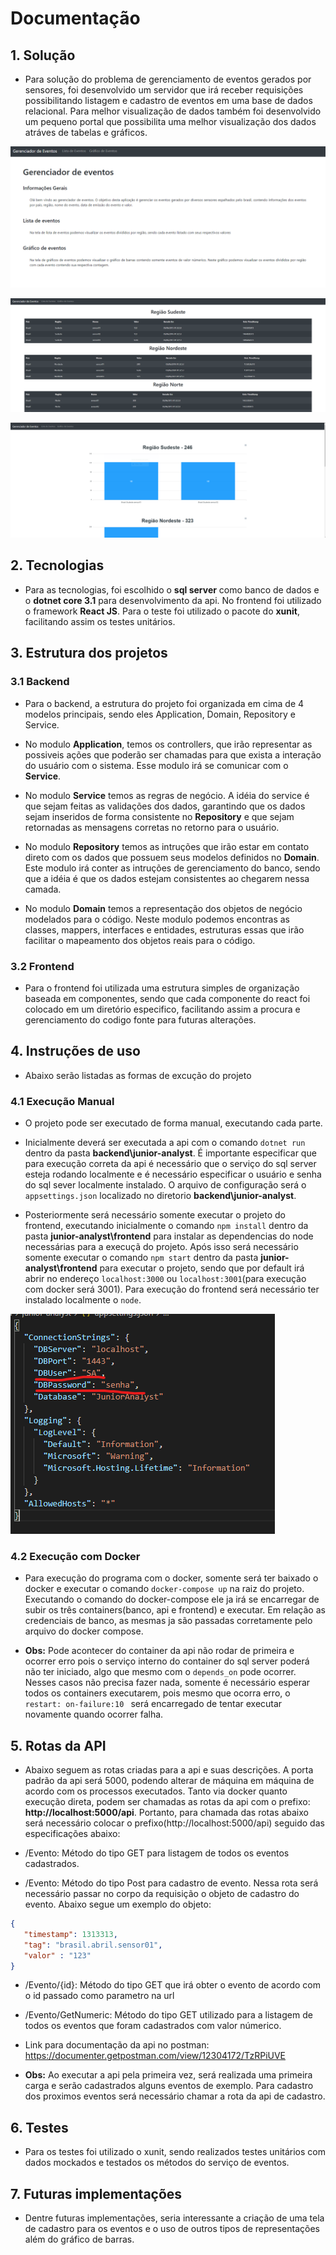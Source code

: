 # Documentação

## 1. Solução

- Para solução do problema de gerenciamento de eventos gerados por sensores, foi desenvolvido um servidor que irá receber requisições possibilitando listagem e cadastro de eventos em uma base de dados relacional. Para melhor visualização de dados também foi desenvolvido um pequeno portal que possibilita uma melhor visualização dos dados atráves de tabelas e gráficos.

![paginainicial](images/pagina_inicial.png)

![lsitagemeventos](images/listagem_eventos.png)

![listagemeventosnumericos](images/listagem_eventos_numericos.png)

## 2. Tecnologias

- Para as tecnologias, foi escolhido o **sql server** como banco de dados e o **dotnet core 3.1** para desenvolvimento da api. No frontend foi utilizado o framework **React JS**. Para o teste foi utilizado o pacote do **xunit**, facilitando assim os testes unitários. 

## 3. Estrutura dos projetos

### 3.1 Backend

- Para o backend, a estrutura do projeto foi organizada em cima de 4 modelos principais, sendo eles Application, Domain, Repository e Service.

- No modulo **Application**, temos os controllers, que irão representar as possiveis ações que poderão ser chamadas para que exista a interação do usuário com o sistema. Esse modulo irá se comunicar com o **Service**.

- No modulo **Service** temos as regras de negócio. A idéia do service é que sejam feitas as validações dos dados, garantindo que os dados sejam inseridos de forma consistente no **Repository** e que sejam retornadas as mensagens corretas no retorno para o usuário.

- No modulo **Repository** temos as intruções que irão estar em contato direto com os dados que possuem seus modelos definidos no **Domain**. Este modulo irá conter as intruções de gerenciamento do banco, sendo que a idéia é que os dados estejam consistentes ao chegarem nessa camada.

- No modulo **Domain** temos a representação dos objetos de negócio modelados para o código. Neste modulo podemos encontras as classes, mappers, interfaces e entidades, estruturas essas que irão facilitar o mapeamento dos objetos reais para o código. 

### 3.2 Frontend

- Para o frontend foi utilizada uma estrutura simples de organização baseada em componentes, sendo que cada componente do react foi colocado em um diretório especifico, facilitando assim a procura e gerenciamento do codigo fonte para futuras alterações.

## 4. Instruções de uso

- Abaixo serão listadas as formas de excução do projeto

### 4.1 Execução Manual

- O projeto pode ser executado de forma manual, executando cada parte. 

- Inicialmente deverá ser executada a api com o comando `dotnet run` dentro da pasta **backend\junior-analyst**. É importante especificar que para execução correta da api é necessário que o serviço do sql server esteja rodando localmente e é necessário especificar o usuário e senha do sql sever localmente instalado. O arquivo de configuração será o `appsettings.json` localizado no diretorio **backend\junior-analyst**.

- Posteriormente será necessário somente executar o projeto do frontend, executando inicialmente o comando `npm install` dentro da pasta **junior-analyst\frontend** para instalar as dependencias do node necessárias para a execuçã do projeto. Após isso será necessário somente executar o comando `npm start` dentro da pasta **junior-analyst\frontend** para executar o projeto, sendo que por default irá abrir no endereço `localhost:3000` ou  `localhost:3001`(para execução com docker será 3001). Para execução do frontend será necessário ter instalado localmente o `node`.

![appsettings](images/appsettings.png)

### 4.2 Execução com Docker

- Para execução do programa com o docker, somente será ter baixado o docker e executar o comando ``docker-compose up`` na raiz do projeto. Executando o comando do docker-compose ele ja irá se encarregar de subir os três containers(banco, api e frontend) e executar. Em relação as credenciais de banco, as mesmas ja são passadas corretamente pelo arquivo do docker compose.

- **Obs:** Pode acontecer do container da api não rodar de primeira e ocorrer erro pois o serviço interno do container do sql server poderá não ter iniciado, algo que mesmo com o ``depends_on`` pode ocorrer. Nesses casos não precisa fazer nada, somente é necessário esperar todos os containers executarem, pois mesmo que ocorra erro, o ``restart: on-failure:10 `` será encarregado de tentar executar novamente quando ocorrer falha.

## 5. Rotas da API

- Abaixo seguem as rotas criadas para a api e suas descrições. A porta padrão da api será 5000, podendo alterar de máquina em máquina de acordo com os processos executados. Tanto via docker quanto execução direta, podem ser chamadas as rotas da api com o prefixo: **http://localhost:5000/api**. Portanto, para chamada das rotas abaixo será necessário colocar o prefixo(http://localhost:5000/api) seguido das especificações abaixo:

- /Evento: Método do tipo GET para listagem de todos os eventos cadastrados.

- /Evento: Método do tipo Post para cadastro de evento. Nessa rota será necessário passar no corpo da requisição o objeto de cadastro do evento. Abaixo segue um exemplo do objeto:

```json
{
   "timestamp": 1313313,
   "tag": "brasil.abril.sensor01",
   "valor" : "123"
}
```

- /Evento/{id}: Método do tipo GET que irá obter o evento de acordo com o id passado como parametro na url

- /Evento/GetNumeric: Método do tipo GET utilizado para a listagem de todos os eventos que foram cadastrados com valor númerico.

- Link para documentação da api no postman: https://documenter.getpostman.com/view/12304172/TzRPiUVE

- **Obs:** Ao executar a api pela primeira vez, será realizada uma primeira carga e serão cadastrados alguns eventos de exemplo. Para cadastro dos proximos eventos será necessário chamar a rota da api de cadastro.

## 6. Testes

- Para os testes foi utilizado o xunit, sendo realizados testes unitários com dados mockados e testados os métodos do serviço de eventos.

## 7. Futuras implementações

- Dentre futuras implementações, seria interessante a criação de uma tela de cadastro para os eventos e o uso de outros tipos de representações além do gráfico de barras. 